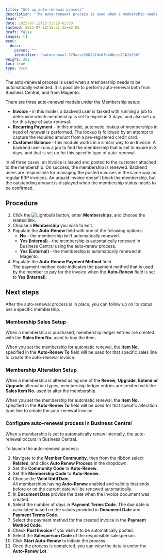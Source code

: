 ```yaml
---
title: "Set up auto-renewal process"
description: "The auto-renewal process is used when a membership needs to be automatically extended. It is possible to perform auto-renewal both from Business Central, and from Magento."
lead: ""
date: 2023-07-12T15:51:25+02:00
lastmod: 2023-07-12T15:51:25+02:00
draft: false
images: []
menu:
  docs:
    parent: ""
    identifier: "autorenewal-579acce55822fdc6fb48bccd71b2d530"
weight: 291
toc: true
type: docs
---
```


The auto-renewal process is used when a membership needs to be automatically extended. It is possible to perform auto-renewal both from Business Central, and from Magento.

There are three auto-renewal models under the Membership setup:

- **Invoice** - in this model, a backend user is tasked with running a job to determine which membership is set to expire in X days, and also set up for this type of auto-renewal. 
- **Recurring Payment** - in this model, automatic lookup of memberships in need of renewal is performed. The lookup is followed by an attempt to capture the required amount from a pre-registered credit card. 
- **Customer Balance** - this module works in a similar way to an Invoice. A backend user runs a job to find the membership that is set to expire in X days, and that is set up for this specific type of auto-renewal. 

In all three cases, an invoice is issued and posted to the customer attached to the membership. On success, the membership is renewed. Backend users are responsible for managing the posted invoices in the same way as regular ERP invoices. An unpaid invoice doesn't block the membership, but the outstanding amount is displayed when the membership status needs to be confirmed. 


## Procedure

1. Click the ![Lightbulb](Lightbulb_icon.PNG) button, enter **Memberships**, and choose the related link.
2. Choose a **Membership** you wish to edit. 
3. Populate the **Auto-Renew** field with one of the following options:   
   - **No** - the membership isn't automatically renewed.
   - **Yes (Internal)** - the membership is automatically renewed in Business Central using the auto-renew process.
   - **Yes (External)** - the membership is automatically renewed in Magento. 
4. Populate the **Auto-Renew Payment Method** field.     
   The payment method code indicates the payment method that is used by the member to pay for the invoice when the **Auto-Renew** field is set to **Yes (Internal)**.

## Next steps

After the auto-renewal process is in place, you can follow up on its status per a specific membership.

### Membership Sales Setup

When a membership is purchased, membership ledger entries are created with the **Sales Item No.** used to buy the item. 

When you set the membership for automatic renewal, the **Item No.** specified in the **Auto-Renew To** field will be used for that specific sales line to create the auto-renewal invoice. 

### Membership Alteration Setup

When a membership is altered using one of the **Renew**, **Upgrade**, **Extend or Upgrade** alternation types, membership ledger entries are created with the **Sales Item No.** used to alter the membership.

When you set the membership for automatic renewal, the **Item No.** specified in the **Auto-Renew To** field will be used for that specific alteration type line to create the auto-renewal invoice. 

### Configure auto-renewal process in Business Central

When a membership is set to automatically renew internally, the auto-renewal occurs in Business Central.

To launch the auto-renewal process:

1. Navigate to the **Member Community**, then from the ribbon select **Related**, and click **Auto Renew Process** in the dropdown.
2. Set the **Community Code** to **Auto-Renew**.
3. Set the **Membership Code** to **Auto-Renew**.
4. Choose the **Valid Until Date**.         
   All memberships having **Auto-Renew** enabled and validity that ends before or on the current date will be renewed automatically. 
5. In **Document Date** provide the date when the invoice document was created. 
6. Select the number of days in **Payment Terms Code**. 
   The due date is calculated based on the values provided in **Document Date** and **Payment Terms Code**.
7. Select the payment method for the created invoice in the **Payment Method Code**.
8. Check **Post Invoice** if you wish it to be automatically posted.
9. Select the **Salesperson Code** of the responsible salesperson.
10. Click **Start Auto-Renew** to initiate the process.
11. Once the process is completed, you can view the details under the **Auto-Renew Lot**.